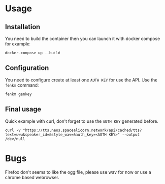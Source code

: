 # Usage

## Installation

You need to build the container then you can launch it with docker compose for example:

```
docker-compose up --build
```

## Configuration

You need to configure create at least one `AUTH KEY` for use the API. Use the `fenkm` command:

```
fenkm genkey
```

## Final usage

Quick example with curl, don't forget to use the `AUTH KEY` generated before.

```
curl -v "https://tts.neos.spacealicorn.network/api/cached/tts?text=uwu&speaker_id=&style_wav=&auth_key=<AUTH KEY>" --output /dev/null
```

# Bugs

Firefox don't seems to like the ogg file, please use wav for now or use a chrome based webrowser.

